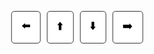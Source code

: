 <!DOCTYPE html>
<html lang="ar">
<head>
<meta charset="UTF-8">
<meta name="viewport" content="width=device-width, initial-scale=1.0">
<title>لعبة سواقة على الشوارع الحقيقية</title>
<link rel="stylesheet" href="https://unpkg.com/leaflet@1.9.4/dist/leaflet.css"/>
<style>
  html, body, #map { height: 100%; margin:0; padding:0; }
  #controls {
    position: absolute;
    bottom: 20px; left: 50%;
    transform: translateX(-50%);
    display: flex; gap: 10px;
    z-index: 1000;
  }
  .btn {
    padding: 10px 15px;
    background: rgba(255,255,255,0.9);
    border: 1px solid #333;
    border-radius: 5px;
    font-size: 18px;
  }
</style>
</head>
<body>
<div id="map"></div>
<div id="controls">
  <button class="btn" id="left">⬅️</button>
  <button class="btn" id="up">⬆️</button>
  <button class="btn" id="down">⬇️</button>
  <button class="btn" id="right">➡️</button>
</div>

<script src="https://unpkg.com/leaflet@1.9.4/dist/leaflet.js"></script>
<script>
  // بداية الخريطة (القاهرة مثال)
  const map = L.map('map').setView([30.0444, 31.2357], 17);

  // خريطة OSM
  L.tileLayer('https://{s}.tile.openstreetmap.org/{z}/{x}/{y}.png', {
    maxZoom: 19,
    attribution: '© OpenStreetMap contributors'
  }).addTo(map);

  // الطريق الحقيقي على شكل خط (Polyline)
  const roadCoords = [
    [30.0444, 31.2357],
    [30.0447, 31.2360],
    [30.0450, 31.2365],
    [30.0453, 31.2370]
  ];
  const road = L.polyline(roadCoords, {color: 'blue'}).addTo(map);

  // ايقونة العربية
  const carIcon = L.icon({
    iconUrl: 'car.png', // ضع car.png في نفس المجلد
    iconSize: [40,40],
    iconAnchor: [20,20]
  });

  // Marker للعربية
  let carMarker = L.marker(roadCoords[0], {icon: carIcon}).addTo(map);

  let index = 0; // موقع العربية على الطريق
  const step = 0.0003; // سرعة الحركة

  function moveCar(dir) {
    if(dir === 'up' && index < roadCoords.length -1) index++;
    if(dir === 'down' && index > 0) index--;
    carMarker.setLatLng(roadCoords[index]);
    map.panTo(roadCoords[index]);
  }

  // أزرار التحكم
  document.getElementById('up').addEventListener('click', ()=> moveCar('up'));
  document.getElementById('down').addEventListener('click', ()=> moveCar('down'));
  document.getElementById('left').addEventListener('click', ()=> moveCar('up')); // تعديل لاحق: دوران
  document.getElementById('right').addEventListener('click', ()=> moveCar('up')); // تعديل لاحق: دوران

</script>
</body>
</html>
